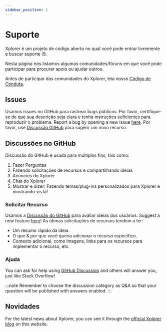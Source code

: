 ```yaml
---
sidebar_position: 1
---
```


# Suporte

Xplorer é um projeto de código aberto no qual você pode entrar livremente e buscar suporte 😊.

Nesta página nós listamos algumas comunidades/fóruns em que você pode participar para procurar apoio ou ajudar outros.

Antes de participar das comunidades do Xplorer, leia nosso [Código de Conduta](/docs/community/CODE_OF_CONDUCT/).

## Issues

Usamos issues no GitHub para rastrear bugs públicos. Por favor, certifique-se de que sua descrição seja clara e tenha instruções suficientes para reproduzir o problema. Report a bug by opening a new issue [here](https://github.com/kimlimjustin/xplorer/issues/new). Por favor, use [Discussão GitHub](https://github.com/kimlimjustin/xplorer/discussions) para sugerir um novo recurso.

## Discussões no GitHub

Discussão do GitHub é usada para múltiplos fins, tais como:

1. Fazer Perguntas
2. Fazendo solicitações de recursos e compartilhando ideias
3. Anúncios do Xplorer
4. Chat do Xplorer
5. Mostrar e dizer: Fazendo temas/plug-ins personalizados para Xplorer e mostrando-os lá!

### Solicitar Recurso

Usamos a [Discussão do GitHub](https://github.com/kimlimjustin/xplorer/discussion) para avaliar ideias dos usuários. Suggest a new feature [here](https://github.com/kimlimjustin/xplorer/discussions/new)! As ótimas solicitações de recursos tendem a ter:

-   Um resumo rápido da ideia.
-   O que & por que você queria adicionar o recurso específico.
-   Contexto adicional, como imagens, links para os recursos para implementar o recurso, etc.

### Ajuda

You can ask for help using [GitHub Discussion](https://github.com/kimlimjustin/xplorer/discussions) and others will answer you, just like Stack Overflow!

:::note Remember to choose the discussion category as Q&A so that your question will be published with answers enabled. :::

## Novidades

For the latest news about Xplorer, you can see it through the [official Xplorer blog](/blog) on this website.
